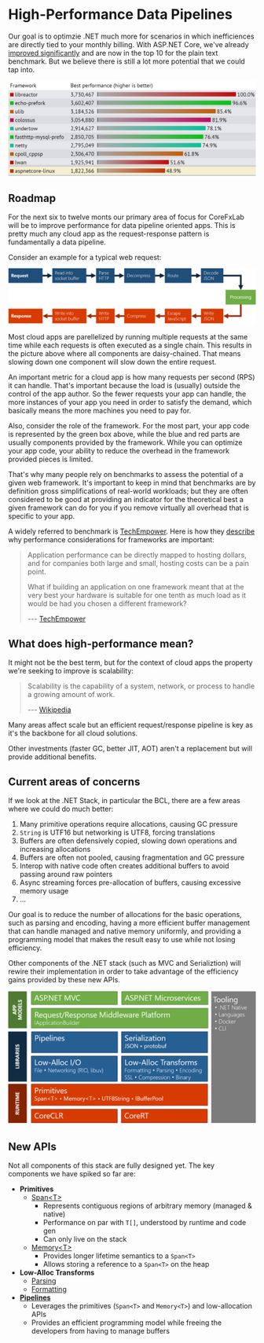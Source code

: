 # High-Performance Data Pipelines

Our goal is to optimzie .NET much more for scenarios in which inefficiences are
directly tied to your monthly billing. With ASP.NET Core, we've already
[improved significantly][TechEmpower13] and are now in the top 10 for the plain
text benchmark. But we believe there is still a lot more potential that we could
tap into.

![](./img/techempower.png)

## Roadmap

For the next six to twelve monts our primary area of focus for CoreFxLab will be
to improve performance for data pipeline oriented apps. This is pretty much any
cloud app as the request-response pattern is fundamentally a data pipeline.

Consider an example for a typical web request:

![](./img/pipeline.png)

Most cloud apps are parellelized by running multiple requests at the same time
while each requests is often executed as a single chain. This results in the
picture above where all components are daisy-chained. That means slowing down
one component will slow down the entire request.

An important metric for a cloud app is how many requests per second (RPS) it can
handle. That's important because the load is (usually) outside the control of
the app author. So the fewer requests your app can handle, the more instances of
your app you need in order to satisfy the demand, which basically means the more
machines you need to pay for.

Also, consider the role of the framework. For the most part, your app code is
represented by the green box above, while the blue and red parts are usually
components provided by the framework. While you can optimize your app code, your
ability to reduce the overhead in the framework provided pieces is limited.

That's why many people rely on benchmarks to assess the potential of a given web
framework. It's important to keep in mind that benchmarks are by definition
gross simplifications of real-world workloads; but they are often considered to
be good at providing an indicator for the theoretical best a given framework can
do for you if you remove virtually all overhead that is specific to your app.

A widely referred to benchmark is [TechEmpower]. Here is how they
[describe][TechEmpower-Quote] why performance considerations for frameworks are
important:

> Application performance can be directly mapped to hosting dollars, and for
> companies both large and small, hosting costs can be a pain point.
>
> What if building an application on one framework meant that at the very best
> your hardware is suitable for one tenth as much load as it would be had you
> chosen a different framework?
>
> --- [TechEmpower][TechEmpower-Quote]

## What does high-performance mean?

It might not be the best term, but for the context of cloud apps the property
we're seeking to improve is scalability:

> Scalability is the capability of a system, network, or process to handle a
> growing amount of work.
>
> --- [Wikipedia](https://en.wikipedia.org/wiki/Scalability)

Many areas affect scale but an efficient request/response pipeline is key as
it's the backbone for all cloud solutions.

Other investments (faster GC, better JIT, AOT) aren't a replacement but will
provide additional benefits.

## Current areas of concerns

If we look at the .NET Stack, in particular the BCL, there are a few areas where
we could do much better:

1. Many primitive operations require allocations, causing GC pressure
2. `String` is UTF16 but networking is UTF8, forcing translations
3. Buffers are often defensively copied, slowing down operations and increasing
   allocations
4. Buffers are often not pooled, causing fragmentation and GC pressure
5. Interop with native code often creates additional buffers to avoid passing
   around raw pointers
6. Async streaming forces pre-allocation of buffers, causing excessive memory
   usage
7. ...

Our goal is to reduce the number of allocations for the basic operations, such
as parsing and encoding, having a more efficient buffer management that can
handle managed and native memory uniformly, and providing a programming model
that makes the result easy to use while not losing efficiency.

Other components of the .NET stack (such as MVC and Serializtion) will rewire
their implementation in order to take advantage of the efficiency gains provided
by these new APIs.

![](./img/areas.png)

## New APIs

Not all components of this stack are fully designed yet. The key components we
have spiked so far are:

* **Primitives**
  - [Span\<T>][span-speclet]
      + Represents contiguous regions of arbitrary memory (managed & native)
      + Performance on par with `T[]`, understood by runtime and code gen
      + Can only live on the stack
  - [Memory\<T>][memory-speclet]
      + Provides longer lifetime semantics to a `Span<T>`
      + Allows storing a reference to a `Span<T>` on the heap
* **Low-Alloc Transforms**
  - [Parsing][parsing-speclet]
  - [Formatting][formatting-speclet]
* **[Pipelines][pipelines-speclet]**
  - Leverages the primitives (`Span<T>` and `Memory<T>`) and low-allocation APIs
  - Provides an efficient programming model while freeing the developers from
    having to manage buffers

[TechEmpower]: https://www.techempower.com/benchmarks
[TechEmpower-Quote]: https://www.techempower.com/benchmarks/#section=motivation
[TechEmpower13]: https://www.techempower.com/blog/2016/11/16/framework-benchmarks-round-13/
[span-speclet]: ./specs/span.md
[memory-speclet]: ./specs/memory.md
[pipelines-speclet]: ./specs/pipelines.md
[parsing-speclet]: ./specs/parsing.md
[formatting-speclet]: ./specs/formatting.md
